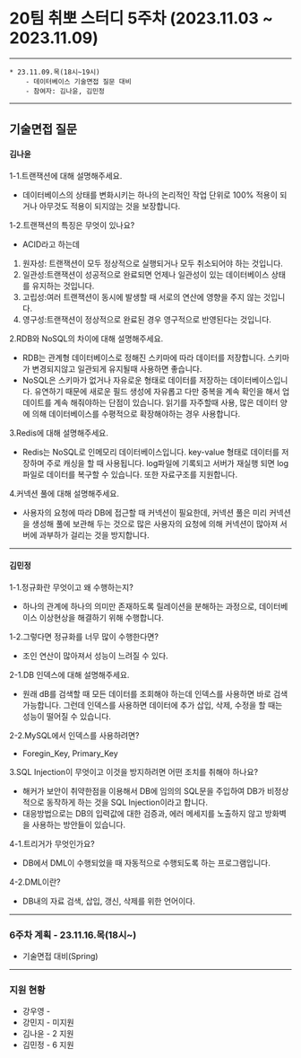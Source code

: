 # 20팀 취뽀 스터디 5주차 (2023.11.03 ~ 2023.11.09)

---
    * 23.11.09.목(18시~19시)
        - 데이터베이스 기술면접 질문 대비
        - 참여자: 김나윤, 김민정
        
---
## 기술면접 질문

#### 김나윤

1-1.트랜잭션에 대해 설명해주세요.
- 데이터베이스의 상태를 변화시키는 하나의 논리적인 작업 단위로 100% 적용이 되거나 아무것도 적용이 되지않는 것을 보장합니다.
  
1-2.트랜잭션의 특징은 무엇이 있나요?
- ACID라고 하는데

1) 원자성: 트랜잭션이 모두 정상적으로 실행되거나 모두 취소되어야 하는 것입니다.
2) 일관성:트랜잭션이 성공적으로 완료되면 언제나 일관성이 있는 데이터베이스 상태를 유지하는 것입니다.
3) 고립성:여러 트랜잭션이 동시에 발생할 때 서로의 연산에 영향을 주지 않는 것입니다.
4) 영구성:트랜잭션이 정상적으로 완료된 경우 영구적으로 반영된다는 것입니다.
  
2.RDB와 NoSQL의 차이에 대해 설명해주세요.
- RDB는 관계형 데이터베이스로 정해진 스키마에 따라 데이터를 저장합니다.  스키마가 변경되지않고 일관되게 유지될때 사용하면 좋습니다.
- NoSQL은 스키마가 없거나 자유로운 형태로 데이터를 저장하는 데이터베이스입니다. 유연하기 때문에 새로운 필드 생성에 자유롭고 다만 중복을 계속 확인을 해서 업데이트를 계속 해줘야하는 단점이 있습니다. 읽기를 자주할때 사용, 많은 데이터 양에 의해 데이터베이스를 수평적으로 확장해야하는 경우 사용합니다.

3.Redis에 대해 설명해주세요.
- Redis는 NoSQL로 인메모리 데이터베이스입니다. key-value 형태로 데이터를 저장하며 주로 캐싱을 할 때 사용됩니다. log파일에 기록되고 서버가 재실행 되면 log파일로 데이터를 복구할 수 있습니다. 또한 자료구조를 지원합니다.

4.커넥션 풀에 대해 설명해주세요.
- 사용자의 요청에 따라 DB에 접근할 때 커넥션이 필요한데, 커넥션 풀은 미리 커넥션을 생성해 풀에 보관해 두는 것으로 많은 사용자의 요청에 의해 커넥션이 많아져 서버에 과부하가 걸리는 것을 방지합니다.

 ---
#### 김민정

1-1.정규화란 무엇이고 왜 수행하는지?
- 하나의 관계에 하나의 의미만 존재하도록 릴레이션을 분해하는 과정으로, 데이터베이스 이상현상을 해결하기 위해 수행합니다.

1-2.그렇다면 정규화를 너무 많이 수행한다면?
- 조인 연산이 많아져서 성능이 느려질 수 있다.

2-1.DB 인덱스에 대해 설명해주세요.
- 원래 dB를 검색할 때 모든 데이터를 조회해야 하는데 인덱스를 사용하면 바로 검색 가능합니다. 그런데 인덱스를 사용하면 데이터에 추가 삽입, 삭제, 수정을 할 때는 성능이 떨어질 수 있습니다.

2-2.MySQL에서 인덱스를 사용하려면?
- Foregin_Key, Primary_Key 

3.SQL Injection이 무엇이고 이것을 방지하려면 어떤 조치를 취해야 하나요?
- 해커가 보안이 취약한점을 이용해서 DB에 임의의 SQL문을 주입하여 DB가 비정상적으로 동작하게 하는 것을 SQL Injection이라고 합니다.
- 대응방법으로는 DB의 입력값에 대한 검증과, 에러 메세지를 노출하지 않고 방화벽을 사용하는 방안들이 있습니다.

4-1.트리거가 무엇인가요?
- DB에서 DML이 수행되었을 때 자동적으로 수행되도록 하는 프로그램입니다.
  
4-2.DML이란? 
- DB내의 자료 검색, 삽입, 갱신, 삭제를 위한 언어이다.

---
### 6주차 계획 - 23.11.16.목(18시~)
- 기술면접 대비(Spring)

---
### 지원 현황
- 강우영 - 
- 강민지 - 미지원
- 김나윤 - 2 지원
- 김민정 - 6 지원
